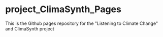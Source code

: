 # project_ClimaSynth_Pages
This is the Github pages repository for the "Listening to Climate Change" and ClimaSynth project
